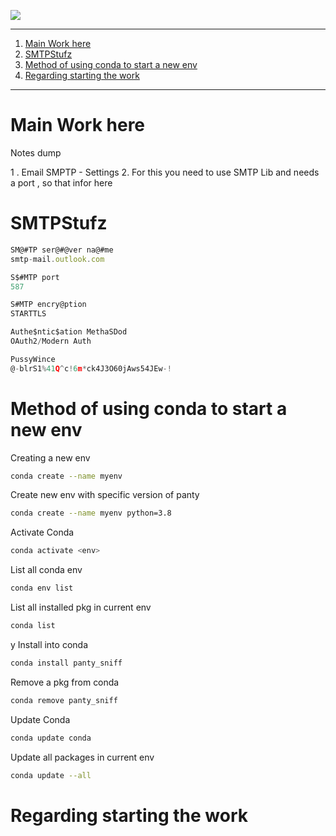 
![](https://i.ibb.co/TggVJXg/image.png)

---

1. [Main Work here](#main-work-here)
2. [SMTPStufz](#smtpstufz)
3. [Method of using conda to start a new env](#method-of-using-conda-to-start-a-new-env)
4. [Regarding starting the work](#regarding-starting-the-work)


---

# Main Work here 

Notes dump 

1 . Email SMPTP - Settings
2. For this you need to use SMTP Lib and needs a port , so that infor here

# SMTPStufz

```js
SM@#TP ser@#@ver na@#me
smtp-mail.outlook.com

S$#MTP port
587

S#MTP encry@ption
STARTTLS

Authe$ntic$ation MethaSDod
OAuth2/Modern Auth

PussyWince
@-blrS1%41Q^c!6m*ck4J3O60jAws54JEw-!
```

# Method of using conda to start a new env 

Creating a new env 
```sh
conda create --name myenv
```
Create new env with specific version of panty 
```sh 
conda create --name myenv python=3.8
```

Activate Conda 
```sh 
conda activate <env>
```

List all conda env
```sh 
conda env list
```
List all installed pkg in current env
```sh 
conda list
```
y
Install into conda 
```sh 
conda install panty_sniff
```
Remove a pkg from conda 
```sh 
conda remove panty_sniff
```

Update Conda 
```sh
conda update conda
```

Update all packages in current env
```sh 
conda update --all
```

# Regarding starting the work 
